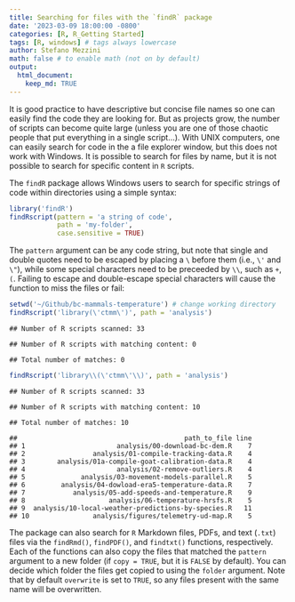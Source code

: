 ```yaml
---
title: Searching for files with the `findR` package
date: '2023-03-09 18:00:00 -0800'
categories: [R, R_Getting Started]
tags: [R, windows] # tags always lowercase
author: Stefano Mezzini
math: false # to enable math (not on by default)
output:
  html_document:
    keep_md: TRUE
---
```


<!-- https://chirpy.cotes.page/posts/write-a-new-post/ -->



It is good practice to have descriptive but concise file names so one can easily find the code they are looking for. But as projects grow, the number of scripts can become quite large (unless you are one of those chaotic people that put everything in a single script...). With UNIX computers, one can easily search for code in the a file explorer window, but this does not work with Windows. It is possible to search for files by name, but it is not possible to search for specific content in `R` scripts.

The `findR` package allows Windows users to search for specific strings of code within directories using a simple syntax:


``` r
library('findR')
findRscript(pattern = 'a string of code',
            path = 'my-folder',
            case.sensitive = TRUE)
```



The `pattern` argument can be any code string, but note that single and double quotes need to be escaped by placing a `\` before them (i.e., `\'` and `\"`), while some special characters need to be preceeded by `\\`, such as `+`, `(`. Failing to escape and double-escape special characters will cause the function to miss the files or fail:


``` r
setwd('~/Github/bc-mammals-temperature') # change working directory
findRscript('library(\'ctmm\')', path = 'analysis')
```

```
## Number of R scripts scanned: 33
```

```
## Number of R scripts with matching content: 0
```

```
## Total number of matches: 0
```

``` r
findRscript('library\\(\'ctmm\'\\)', path = 'analysis')
```

```
## Number of R scripts scanned: 33
```

```
## Number of R scripts with matching content: 10
```

```
## Total number of matches: 10
```

```
##                                          path_to_file line
## 1                       analysis/00-download-bc-dem.R    7
## 2                 analysis/01-compile-tracking-data.R    4
## 3        analysis/01a-compile-goat-calibration-data.R    4
## 4                       analysis/02-remove-outliers.R    4
## 5              analysis/03-movement-models-parallel.R    5
## 6         analysis/04-dowload-era5-temperature-data.R    7
## 7            analysis/05-add-speeds-and-temperature.R    9
## 8                     analysis/06-temperature-hrsfs.R    5
## 9  analysis/10-local-weather-predictions-by-species.R   11
## 10                analysis/figures/telemetry-ud-map.R    5
```

The package can also search for `R` Markdown files, PDFs, and text (`.txt`) files via the `findRmd()`, `findPDF()`, and `findtxt()` functions, respectively. Each of the functions can also copy the files that matched the `pattern` argument to a new folder (if `copy = TRUE`, but it is `FALSE` by default). You can decide which folder the files get copied to using the `folder` argument. Note that by default `overwrite` is set to `TRUE`, so any files present with the same name will be overwritten.
